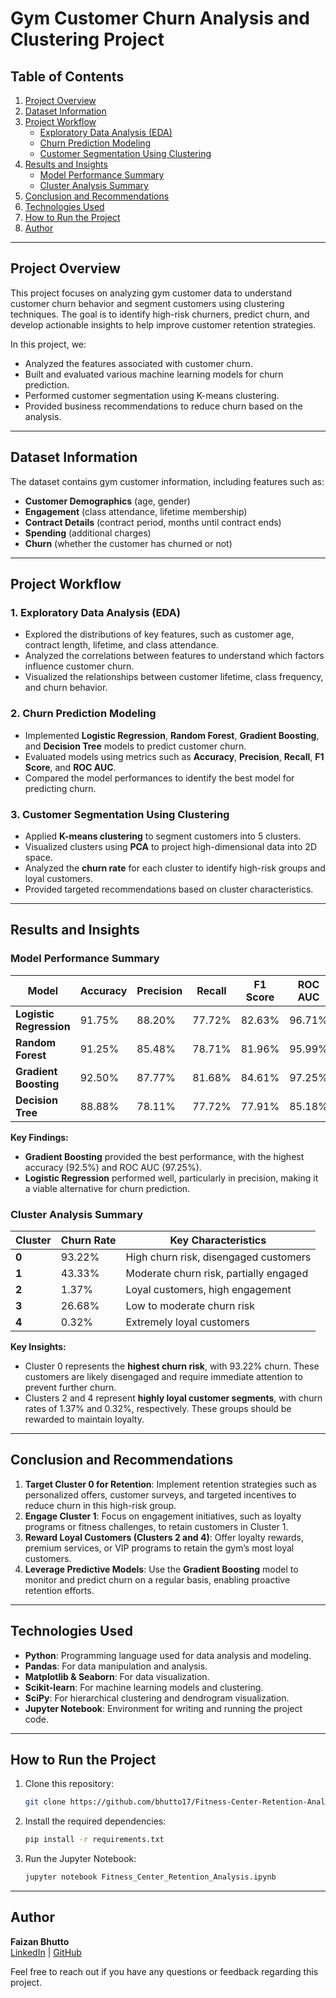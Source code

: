# **Gym Customer Churn Analysis and Clustering Project**

## **Table of Contents**
1. [Project Overview](#project-overview)
2. [Dataset Information](#dataset-information)
3. [Project Workflow](#project-workflow)
    - [Exploratory Data Analysis (EDA)](#1-exploratory-data-analysis-eda)
    - [Churn Prediction Modeling](#2-churn-prediction-modeling)
    - [Customer Segmentation Using Clustering](#3-customer-segmentation-using-clustering)
4. [Results and Insights](#results-and-insights)
    - [Model Performance Summary](#model-performance-summary)
    - [Cluster Analysis Summary](#cluster-analysis-summary)
5. [Conclusion and Recommendations](#conclusion-and-recommendations)
6. [Technologies Used](#technologies-used)
7. [How to Run the Project](#how-to-run-the-project)
8. [Author](#author)

---

## **Project Overview**
This project focuses on analyzing gym customer data to understand customer churn behavior and segment customers using clustering techniques. The goal is to identify high-risk churners, predict churn, and develop actionable insights to help improve customer retention strategies.

In this project, we:
- Analyzed the features associated with customer churn.
- Built and evaluated various machine learning models for churn prediction.
- Performed customer segmentation using K-means clustering.
- Provided business recommendations to reduce churn based on the analysis.

---

## **Dataset Information**
The dataset contains gym customer information, including features such as:
- **Customer Demographics** (age, gender)
- **Engagement** (class attendance, lifetime membership)
- **Contract Details** (contract period, months until contract ends)
- **Spending** (additional charges)
- **Churn** (whether the customer has churned or not)

---

## **Project Workflow**

### **1. Exploratory Data Analysis (EDA)**
- Explored the distributions of key features, such as customer age, contract length, lifetime, and class attendance.
- Analyzed the correlations between features to understand which factors influence customer churn.
- Visualized the relationships between customer lifetime, class frequency, and churn behavior.

### **2. Churn Prediction Modeling**
- Implemented **Logistic Regression**, **Random Forest**, **Gradient Boosting**, and **Decision Tree** models to predict customer churn.
- Evaluated models using metrics such as **Accuracy**, **Precision**, **Recall**, **F1 Score**, and **ROC AUC**.
- Compared the model performances to identify the best model for predicting churn.

### **3. Customer Segmentation Using Clustering**
- Applied **K-means clustering** to segment customers into 5 clusters.
- Visualized clusters using **PCA** to project high-dimensional data into 2D space.
- Analyzed the **churn rate** for each cluster to identify high-risk groups and loyal customers.
- Provided targeted recommendations based on cluster characteristics.

---

## **Results and Insights**

### **Model Performance Summary**
| Model               | Accuracy | Precision | Recall | F1 Score | ROC AUC |
|---------------------|----------|-----------|--------|----------|---------|
| **Logistic Regression** | 91.75%   | 88.20%    | 77.72% | 82.63%   | 96.71%  |
| **Random Forest**       | 91.25%   | 85.48%    | 78.71% | 81.96%   | 95.99%  |
| **Gradient Boosting**   | 92.50%   | 87.77%    | 81.68% | 84.61%   | 97.25%  |
| **Decision Tree**       | 88.88%   | 78.11%    | 77.72% | 77.91%   | 85.18%  |

**Key Findings:**
- **Gradient Boosting** provided the best performance, with the highest accuracy (92.5%) and ROC AUC (97.25%).
- **Logistic Regression** performed well, particularly in precision, making it a viable alternative for churn prediction.

### **Cluster Analysis Summary**
| Cluster | Churn Rate | Key Characteristics |
|---------|------------|---------------------|
| **0**   | 93.22%     | High churn risk, disengaged customers |
| **1**   | 43.33%     | Moderate churn risk, partially engaged |
| **2**   | 1.37%      | Loyal customers, high engagement |
| **3**   | 26.68%     | Low to moderate churn risk |
| **4**   | 0.32%      | Extremely loyal customers |

**Key Insights:**
- Cluster 0 represents the **highest churn risk**, with 93.22% churn. These customers are likely disengaged and require immediate attention to prevent further churn.
- Clusters 2 and 4 represent **highly loyal customer segments**, with churn rates of 1.37% and 0.32%, respectively. These groups should be rewarded to maintain loyalty.

---

## **Conclusion and Recommendations**
1. **Target Cluster 0 for Retention**: Implement retention strategies such as personalized offers, customer surveys, and targeted incentives to reduce churn in this high-risk group.
2. **Engage Cluster 1**: Focus on engagement initiatives, such as loyalty programs or fitness challenges, to retain customers in Cluster 1.
3. **Reward Loyal Customers (Clusters 2 and 4)**: Offer loyalty rewards, premium services, or VIP programs to retain the gym’s most loyal customers.
4. **Leverage Predictive Models**: Use the **Gradient Boosting** model to monitor and predict churn on a regular basis, enabling proactive retention efforts.

---

## **Technologies Used**
- **Python**: Programming language used for data analysis and modeling.
- **Pandas**: For data manipulation and analysis.
- **Matplotlib & Seaborn**: For data visualization.
- **Scikit-learn**: For machine learning models and clustering.
- **SciPy**: For hierarchical clustering and dendrogram visualization.
- **Jupyter Notebook**: Environment for writing and running the project code.

---

## **How to Run the Project**

1. Clone this repository:
    ```bash
    git clone https://github.com/bhutto17/Fitness-Center-Retention-Analysis.git
    ```
2. Install the required dependencies:
    ```bash
    pip install -r requirements.txt
    ```
3. Run the Jupyter Notebook:
    ```bash
    jupyter notebook Fitness_Center_Retention_Analysis.ipynb
    ```

---

## **Author**
**Faizan Bhutto**  
[LinkedIn](https://www.linkedin.com/in/faizanbhutto) | [GitHub](https://github.com/bhutto17)

Feel free to reach out if you have any questions or feedback regarding this project.
